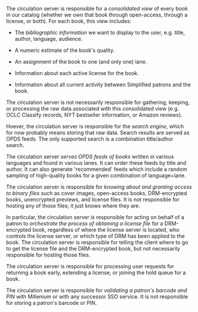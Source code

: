 The circulation server is responsible for a _consolidated view_ of every
book in our catalog (whether we own that book through open-access,
through a license, or both). For each book, this view includes:

* The _bibliographic information_ we want to display to the user,
  e.g. title, author, language, audience.

* A numeric estimate of the book's quality.

* An assignment of the book to one (and only one) lane.

* Information about each active license for the book.

* Information about all current activity between Simplified patrons
  and the book.

The circulation server is not necessarily responsible for gathering,
keeping, or processing the raw data associated with this consolidated
view (e.g. OCLC Classify records, NYT bestseller information, or
Amazon reviews).

Hoever, the circulation server is responsible for the _search engine_,
which for now probably means storing that raw data. Search results are
served as OPDS feeds. The only supported search is a combination
title/author search.

The circulation server _serves OPDS feeds of books_ written in various
languages and found in various lanes. It can order these feeds by
title and author. It can also generate 'recommended' feeds which
include a random sampling of high-quality books for a given
combination of language+lane.

The circulation server is responsible for _knowing about and granting
access to binary files_ such as cover images, open-access books,
DRM-encrypted books, unencrypted previews, and license files. It is
not responsible for hosting any of those files; it just knows where
they are.

In particular, the circulation server is responsible for acting on behalf
of a patron to _orchestrate the process of obtaining a license file_
for a DRM-encrypted book, regardless of where the license server is
located, who controls the license server, or which type of DRM has
been applied to the book. The circulation server is responsible for
telling the client where to go to get the license file and the
DRM-encrypted book, but not necessarily responsible for hosting those
files.

The circulation server is responsible for processing user requests for
returning a book early, extending a license, or joining the hold queue
for a book.

The circulation server is responsible for _validating a patron's barcode
and PIN_ with Millenium or with any successor SSO service. It is not
responsible for storing a patron's barcode or PIN.
